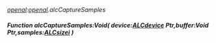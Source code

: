 _[openal](../../modules/openal/openal-module.md):[openal](../../modules/openal/openal-module.md).alcCaptureSamples_
##### Function alcCaptureSamples:Void( device:[ALCdevice](../../modules/openal/openal-alcdevice.md) Ptr,buffer:Void Ptr,samples:[ALCsizei](../../modules/openal/openal-alcsizei.md) )
